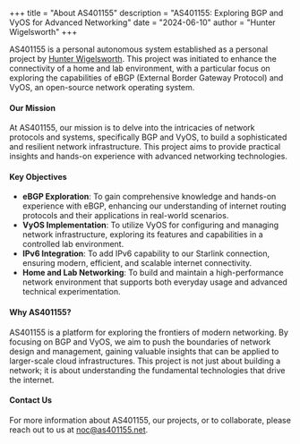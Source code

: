 +++
title = "About AS401155"
description = "AS401155: Exploring BGP and VyOS for Advanced Networking"
date = "2024-06-10"
author = "Hunter Wigelsworth"
+++

AS401155 is a personal autonomous system established as a personal project by [Hunter Wigelsworth](https://wiggels.dev). This project was initiated to enhance the connectivity of a home and lab environment, with a particular focus on exploring the capabilities of eBGP (External Border Gateway Protocol) and VyOS, an open-source network operating system.

#### Our Mission

At AS401155, our mission is to delve into the intricacies of network protocols and systems, specifically BGP and VyOS, to build a sophisticated and resilient network infrastructure. This project aims to provide practical insights and hands-on experience with advanced networking technologies.

#### Key Objectives

+ **eBGP Exploration**: To gain comprehensive knowledge and hands-on experience with eBGP, enhancing our understanding of internet routing protocols and their applications in real-world scenarios.
+ **VyOS Implementation**: To utilize VyOS for configuring and managing network infrastructure, exploring its features and capabilities in a controlled lab environment.
+ **IPv6 Integration**: To add IPv6 capability to our Starlink connection, ensuring modern, efficient, and scalable internet connectivity.
+ **Home and Lab Networking**: To build and maintain a high-performance network environment that supports both everyday usage and advanced technical experimentation.

#### Why AS401155?

AS401155 is a platform for exploring the frontiers of modern networking. By focusing on BGP and VyOS, we aim to push the boundaries of network design and management, gaining valuable insights that can be applied to larger-scale cloud infrastructures. This project is not just about building a network; it is about understanding the fundamental technologies that drive the internet.

#### Contact Us

For more information about AS401155, our projects, or to collaborate, please reach out to us at [noc@as401155.net](mailto:noc@as401155.net).


